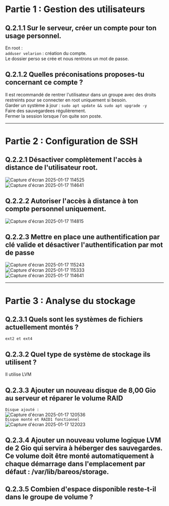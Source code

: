 # Partie 1 : Gestion des utilisateurs  

## Q.2.1.1 Sur le serveur, créer un compte pour ton usage personnel.  
En root :  
`adduser velarion` : création du compte.  
 Le dossier perso se crée et nous rentrons un mot de passe.  



## Q.2.1.2 Quelles préconisations proposes-tu concernant ce compte ?  
Il est recommandé de rentrer l'utilisateur dans un groupe avec des droits restreints pour se connecter en root uniquement si besoin.  
Garder un système à jour : `sudo apt update && sudo apt upgrade -y`  
Faire des sauvegardees régulièrement.  
Fermer la session lorsque l'on quite son poste.  

---

# Partie 2 : Configuration de SSH  

## Q.2.2.1 Désactiver complètement l'accès à distance de l'utilisateur root.  
![Capture d'écran 2025-01-17 114525](https://github.com/user-attachments/assets/4139d1f6-eb50-43b2-86ea-b5483baf3305)  
![Capture d'écran 2025-01-17 114641](https://github.com/user-attachments/assets/9dcc5c46-9848-44d3-8ec0-5ea49cb1044a)  


## Q.2.2.2 Autoriser l'accès à distance à ton compte personnel uniquement.  
![Capture d'écran 2025-01-17 114815](https://github.com/user-attachments/assets/e35b400c-377d-4d38-ac6f-dc7033940714)  


## Q.2.2.3 Mettre en place une authentification par clé valide et désactiver l'authentification par mot de passe  
![Capture d'écran 2025-01-17 115243](https://github.com/user-attachments/assets/82a22722-1ce3-4d0a-a4b2-5f9da18814fd)
![Capture d'écran 2025-01-17 115333](https://github.com/user-attachments/assets/41b83377-cefc-4b3a-805e-90b39d388ffd)
![Capture d'écran 2025-01-17 114641](https://github.com/user-attachments/assets/3af00595-c7df-4931-90e9-e6b3af0f2ee9)  

---


# Partie 3 : Analyse du stockage
## Q.2.3.1 Quels sont les systèmes de fichiers actuellement montés ?  
``ext2 et ext4``  

## Q.2.3.2 Quel type de système de stockage ils utilisent ?  
Il utilise LVM  

## Q.2.3.3 Ajouter un nouveau disque de 8,00 Gio au serveur et réparer le volume RAID  
`Disque ajouté :`  
![Capture d'écran 2025-01-17 120536](https://github.com/user-attachments/assets/e867f5a4-bb39-412e-b0aa-779a0c55aea9)  
`Disque monté et RAID1 fonctionnel`  
![Capture d'écran 2025-01-17 122023](https://github.com/user-attachments/assets/a92fb50d-5130-420d-b804-180798f46bc9)


## Q.2.3.4 Ajouter un nouveau volume logique LVM de 2 Gio qui servira à héberger des sauvegardes. Ce volume doit être monté automatiquement à chaque démarrage dans l'emplacement par défaut : /var/lib/bareos/storage.  

## Q.2.3.5 Combien d'espace disponible reste-t-il dans le groupe de volume ?  
